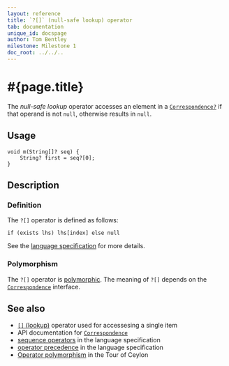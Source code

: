 ```yaml
---
layout: reference
title: `?[]` (null-safe lookup) operator
tab: documentation
unique_id: docspage
author: Tom Bentley
milestone: Milestone 1
doc_root: ../../..
---
```


# #{page.title}

The *null-safe lookup* operator accesses an element in a 
[`Correspondence?`](#{page.doc_root}/api/ceylon/language/interface_Correspondence.html) if that operand is 
not `null`, otherwise results in `null`.

## Usage 

    void m(String[]? seq) {
        String? first = seq?[0];
    }

## Description

### Definition

The `?[]` operator is defined as follows:

<!-- check:none -->
    if (exists lhs) lhs[index] else null	

See the [language specification](#{page.doc_root}/#{site.urls.spec_relative}#listmap) for 
more details.

### Polymorphism

The `?[]` operator is [polymorphic](#{page.doc_root}/reference/operator/operator-polymorphism). 
The meaning of `?[]` depends on the 
[`Correspondence`](#{page.doc_root}/api/ceylon/language/interface_Correspondence.html) 
interface.

## See also

* [`[]` (lookup)](../lookup) operator used for accessesing a single item
* API documentation for [`Correspondence`](#{page.doc_root}/api/ceylon/language/interface_Correspondence.html)
* [sequence operators](#{page.doc_root}/#{site.urls.spec_relative}#listmap) in the 
  language specification
* [operator precedence](#{page.doc_root}/#{site.urls.spec_relative}#operatorprecedence) in the 
  language specification
* [Operator polymorphism](#{page.doc_root}/tour/language-module/#operator_polymorphism) 
  in the Tour of Ceylon

